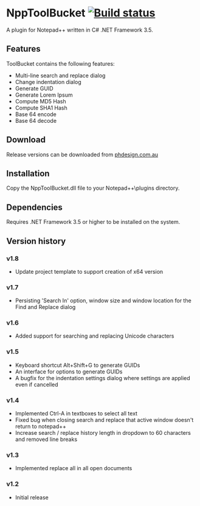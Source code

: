 NppToolBucket [![Build status](https://ci.appveyor.com/api/projects/status/bamdrbfcssox353p?svg=true)](https://ci.appveyor.com/project/phdesign/npptoolbucket)
=============

A plugin for Notepad++ written in C# .NET Framework 3.5.

Features
--------

ToolBucket contains the following features:

* Multi-line search and replace dialog
* Change indentation dialog
* Generate GUID
* Generate Lorem Ipsum
* Compute MD5 Hash
* Compute SHA1 Hash
* Base 64 encode
* Base 64 decode

Download
--------

Release versions can be downloaded from [phdesign.com.au](http://www.phdesign.com.au/npptoolbucket)

Installation
------------

Copy the NppToolBucket.dll file to your Notepad++\plugins directory.

Dependencies
------------

Requires .NET Framework 3.5 or higher to be installed on the system.

Version history
---------------

### v1.8
* Update project template to support creation of x64 version

### v1.7
* Persisting 'Search In' option, window size and window location for the Find and Replace dialog

### v1.6
* Added support for searching and replacing Unicode characters

### v1.5
* Keyboard shortcut Alt+Shift+G to generate GUIDs
* An interface for options to generate GUIDs
* A bugfix for the indentation settings dialog where settings are applied even if cancelled

### v1.4
* Implemented Ctrl-A in textboxes to select all text
* Fixed bug when closing search and replace that active window doesn't return to notepad++
* Increase search / replace history length in dropdown to 60 characters and removed line breaks

### v1.3
* Implemented replace all in all open documents

### v1.2
* Initial release
